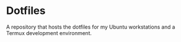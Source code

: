 # Dotfiles

A repository that hosts the dotfiles for my Ubuntu workstations and a Termux development environment.
